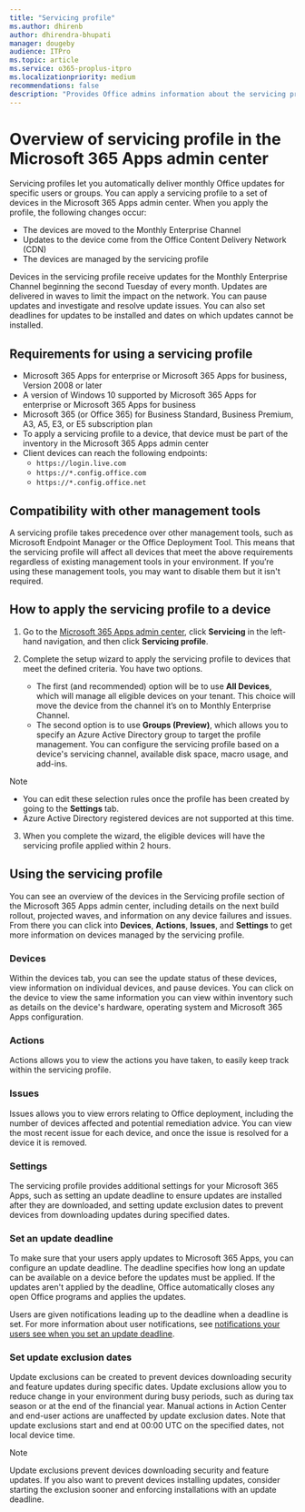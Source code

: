 ```yaml
---
title: "Servicing profile"
ms.author: dhirenb
author: dhirendra-bhupati
manager: dougeby
audience: ITPro
ms.topic: article
ms.service: o365-proplus-itpro
ms.localizationpriority: medium
recommendations: false
description: "Provides Office admins information about the servicing profile in the Microsoft 365 Apps admin center"
---
```


# Overview of servicing profile in the Microsoft 365 Apps admin center

Servicing profiles let you automatically deliver monthly Office updates for specific users or groups. You can apply a servicing profile to a set of devices in the Microsoft 365 Apps admin center. When you apply the profile, the following changes occur:

- The devices are moved to the Monthly Enterprise Channel
- Updates to the device come from the Office Content Delivery Network (CDN)
- The devices are managed by the servicing profile

Devices in the servicing profile receive updates for the Monthly Enterprise Channel beginning the second Tuesday of every month. Updates are delivered in waves to limit the impact on the network. You can  pause updates and investigate and resolve update issues. You can also set deadlines for updates to be installed and dates on which updates cannot be installed.

## Requirements for using a servicing profile
- Microsoft 365 Apps for enterprise or Microsoft 365 Apps for business, Version 2008 or later
- A version of Windows 10 supported by Microsoft 365 Apps for enterprise or Microsoft 365 Apps for business
- Microsoft 365 (or Office 365) for Business Standard, Business Premium, A3, A5, E3, or E5 subscription plan
- To apply a servicing profile to a device, that device must be part of the inventory in the Microsoft 365 Apps admin center
- Client devices can reach the following endpoints: 
  - ```https://login.live.com```
  - ```https://*.config.office.com```
  - ```https://*.config.office.net```

## Compatibility with other management tools

A servicing profile takes precedence over other management tools, such as Microsoft Endpoint Manager or the Office Deployment Tool. This means that the servicing profile will affect all devices that meet the above requirements regardless of existing management tools in your environment. If you’re using these management tools, you may want to disable them but it isn't required.

## How to apply the servicing profile to a device

1. Go to the [Microsoft 365 Apps admin center](https://config.office.com), click **Servicing** in the left-hand navigation, and then click **Servicing profile**. 
2. Complete the setup wizard to apply the servicing profile to devices that meet the defined criteria. You have two options.

    - The first (and recommended) option will be to use **All Devices**, which will manage all eligible devices on your tenant. This choice will move the device from the channel it’s on to Monthly Enterprise Channel.
    - The second option is to use **Groups (Preview)**, which allows you to specify an Azure Active Directory group to target the profile management. You can configure the servicing profile based on a device's servicing channel, available disk space, macro usage, and add-ins.

> [!NOTE]
> - You can edit these selection rules once the profile has been created by going to the **Settings** tab.
> - Azure Active Directory registered devices are not supported at this time.

3. When you complete the wizard, the eligible devices will have the servicing profile applied within 2 hours.

## Using the servicing profile

You can see an overview of the devices in the Servicing profile section of the Microsoft 365 Apps admin center, including details on the next build rollout, projected waves, and information on any device failures and issues. From there  you can click into **Devices**, **Actions**, **Issues**, and **Settings** to get more information on devices managed by the servicing profile.

### Devices

Within the devices tab, you can see the update status of these devices, view information on individual devices, and  pause devices. You can click on the device to view the same information you can view within inventory such as details on the device's hardware, operating system and Microsoft 365 Apps configuration.

### Actions

Actions allows you to view the actions you have taken, to easily keep track within the servicing profile.

### Issues

Issues allows you to view errors relating to Office deployment, including the number of devices affected and potential remediation advice. You can view the most recent issue for each device, and once the issue is resolved for a device it is removed.

### Settings

The servicing profile provides additional settings for your Microsoft 365 Apps, such as setting an update deadline to ensure updates are installed after they are downloaded, and setting update exclusion dates to prevent devices from downloading updates during specified dates.

### Set an update deadline

To make sure that your users apply updates to Microsoft 365 Apps, you can configure an update deadline. The deadline specifies how long an update can be available on a device before the updates must be applied. If the updates aren't applied by the deadline, Office automatically closes any open Office programs and applies the updates.

Users are given notifications leading up to the deadline when a deadline is set. For more information about user notifications, see [notifications your users see when you set an update deadline](../end-user-update-notifications-microsoft-365-apps.md#notifications-your-users-see-when-you-set-an-update-deadline-for-microsoft-365-apps).

### Set update exclusion dates

Update exclusions can be created to prevent devices downloading security and feature updates during specific dates. Update exclusions allow you to reduce change in your environment during busy periods, such as during tax season or at the end of the financial year. Manual actions in Action Center and end-user actions are unaffected by update exclusion dates. Note that update exclusions start and end at 00:00 UTC on the specified dates, not local device time.

> [!NOTE]
> Update exclusions prevent devices downloading security and feature updates. If you also want to prevent devices installing updates, consider starting the exclusion sooner and enforcing installations with an update deadline.
